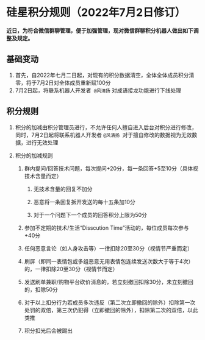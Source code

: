 # 硅星积分规则（2022年7月2日修订）

**近日，为符合微信群聊管理，便于加强管理，现对微信群聊积分机器人做出如下调整及规定。**

## 基础变动

1. 首先，自2022年七月二日起，对现有的积分数据清空，全体全体成员积分清零，将于7月2日对全体成员重新赋100分
2. 7月2日起，将联系机器人开发者` @风清扬` 对成语接龙功能进行下线处理

## 积分规则

1. 积分的加减由积分管理员进行，不允许任何人擅自进入后台对积分进行修改，同时，7月2日起将联系机器人开发者 `@风清扬 `对于擅自修改的数据视为无效数据，进行无效处理
2. 积分的加减规则

   1. 群内提问/回答技术问题，每次提问+20分，每一条回答+5至10分（具体视技术含量而定）

      1. 无技术含量的回复不加分

      2. 恶意将一条回复拆开发送的每十五条加10分

      3. 对于一个问题下一个成员的回答积分上限为50分

   2. 参加不定期的技术/生活“Disscution Time”活动的，每位成员每次参与+40分

   3. 任何恶意言论（如人身攻击等）一律扣除20至30分（视情节严重而定）

   4. 刷屏（即同一表情包或多组恶意无用表情包连续发送次数大于等于4次）的，一律扣除20至30分（视情节而定）

   5. 发送刷单兼职/购物平台砍价消息的，若立刻撤回扣除30分，未立刻撤回的，扣除50分

   6. 对于以上扣分行为若成员多次违反（第二次立即撤回的除外）扣除第一次处罚的双倍，第三次仍犯得（立即撤回的除外），扣除第二次的双倍，以此类推

   7. 积分扣光后会被踢出
